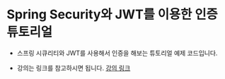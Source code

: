 # Spring Security와 JWT를 이용한 인증 튜토리얼 

- 스프링 시큐리티와 JWT를 사용해서 인증을 해보는 튜토리얼 예제 코드입니다.

- 강의는 링크를 참고하시면 됩니다. [강의 링크](https://www.youtube.com/watch?v=b9O9NI-RJ3o&list=PLriIGsJTc8FH1AeMhvRqXhbEMn5jgCj95&index=5&ab_channel=Amigoscode)
